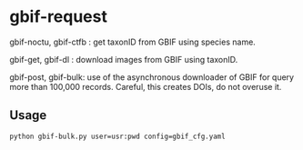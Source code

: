 # gbif-request

gbif-noctu, gbif-ctfb : get taxonID from GBIF using species name.

gbif-get, gbif-dl : download images from GBIF using taxonID.

gbif-post, gbif-bulk: use of the asynchronous downloader of GBIF for query more than 100,000 records. Careful, this creates DOIs, do not overuse it.

## Usage

```
python gbif-bulk.py user=usr:pwd config=gbif_cfg.yaml
```


